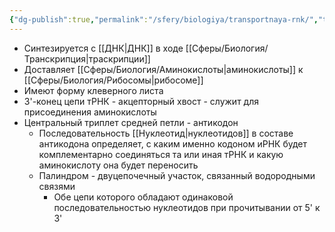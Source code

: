 ```yaml
---
{"dg-publish":true,"permalink":"/sfery/biologiya/transportnaya-rnk/","tags":["Общаябиология"]}
---
```


- Синтезируется с [[ДНК\|ДНК]] в ходе [[Сферы/Биология/Транскрипция\|траскрипции]]
- Доставляет [[Сферы/Биология/Аминокислоты\|аминокислоты]] к [[Сферы/Биология/Рибосомы\|рибосоме]]
- Имеют форму клеверного листа
- 3'-конец цепи тРНК - акцепторный хвост - служит для присоединения аминокислоты
- Центральный триплет средней петли - антикодон
	- Последовательность [[Нуклеотид\|нуклеотидов]]  в составе антикодона определяет, с каким именно кодоном иРНК будет комплементарно соединяться та или иная тРНК и какую аминокислоту она будет переносить
	- Палиндром - двуцепочечный участок, связанный водородными связями
		- Обе цепи которого обладают одинаковой последовательностью нуклеотидов при прочитывании от 5' к 3'